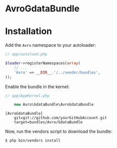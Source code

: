 AvroGdataBundle
====================

Installation
============

Add the `Avro` namespace to your autoloader:

``` php
// app/autoload.php

$loader->registerNamespaces(array(
    // ...
    'Avro' => __DIR__.'/../vendor/bundles',
));
```

Enable the bundle in the kernel:

``` php
// app/AppKernel.php

    new Avro\GdataBundle\AvroGdataBundle
```

```
[AvroGdataBundle]
    git=git://github.com/yourGitHubAccount.git
    target=bundles/Avro/GdataBundle
```

Now, run the vendors script to download the bundle:

``` bash
$ php bin/vendors install
```

